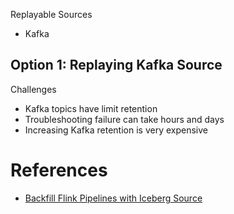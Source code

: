 
Replayable Sources
- Kafka


## Option 1: Replaying Kafka Source

Challenges
- Kafka topics have limit retention
- Troubleshooting failure can take hours and days
- Increasing Kafka retention is very expensive

# References
- [Backfill Flink Pipelines with Iceberg Source](https://www.youtube.com/watch?v=tB4rx_W9Xqw)